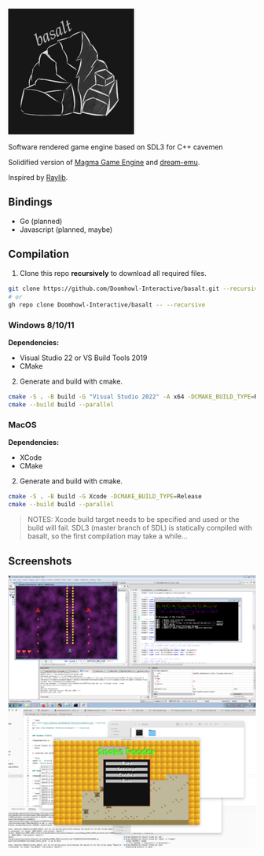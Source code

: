![basalt](misc/logo_small.png)

Software rendered game engine based on SDL3 for C++ cavemen

Solidified version of [Magma Game Engine](https://github.com/bramtechs/RaylibMagmaEngine) and [dream-emu](https://github.com/bramtechs/dream-emu).

Inspired by [Raylib](https://github.com/raysan5/raylib).

## Bindings

- Go (planned)
- Javascript (planned, maybe)

## Compilation

1. Clone this repo **recursively** to download all required files.

```bash
git clone https://github.com/Doomhowl-Interactive/basalt.git --recursive
# or
gh repo clone Doomhowl-Interactive/basalt -- --recursive
```

### Windows 8/10/11

**Dependencies:**

- Visual Studio 22 or VS Build Tools 2019
- CMake

2. Generate and build with cmake.

```bash
cmake -S . -B build -G "Visual Studio 2022" -A x64 -DCMAKE_BUILD_TYPE=Release
cmake --build build --parallel
```

### MacOS

**Dependencies:**

- XCode
- CMake

2. Generate and build with cmake.

```bash
cmake -S . -B build -G Xcode -DCMAKE_BUILD_TYPE=Release
cmake --build build --parallel
```

> NOTES: Xcode build target needs to be specified and used or the build will fail.
> SDL3 (master branch of SDL) is statically compiled with basalt,
> so the first compilation may take a while...

## Screenshots

![Preview](screenshots/windows7_2.PNG)
![Preview2](screenshots/macos.png)
